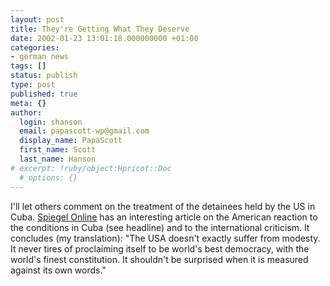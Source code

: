 ```yaml
---
layout: post
title: They're Getting What They Deserve
date: 2002-01-23 13:01:18.000000000 +01:00
categories:
- german news
tags: []
status: publish
type: post
published: true
meta: {}
author:
  login: shanson
  email: papascott-wp@gmail.com
  display_name: PapaScott
  first_name: Scott
  last_name: Hanson
# excerpt: !ruby/object:Hpricot::Doc
  # options: {}
---
```

<p>I'll let others comment on the treatment of the detainees held by the US in Cuba. <a href="http://www.spiegel.de/politik/ausland/0,1518,178536,00.html">Spiegel Online</a> has an interesting article on the American reaction to the conditions in Cuba (see headline) and to the international criticism. It concludes (my translation): "The USA doesn't exactly suffer from modesty. It never tires of proclaiming itself to be world's best democracy,  with the world's finest constitution. It shouldn't be surprised when it is measured against its own words."</p>
